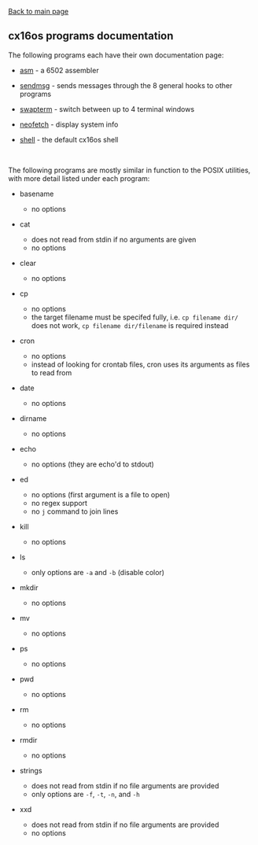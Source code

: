 [Back to main page](/docs/)

## cx16os programs documentation

The following programs each have their own documentation page:

- [asm](asm.md) - a 6502 assembler

- [sendmsg](sendmsg.md) - sends messages through the 8 general hooks to other programs

- [swapterm](swapterm.md) - switch between up to 4 terminal windows

- [neofetch](neofetch.md) - display system info

- [shell](shell.md) - the default cx16os shell

<br />

The following programs are mostly similar in function to the POSIX utilities, with more detail listed under each program:
- basename
  - no options

- cat
  - does not read from stdin if no arguments are given
  - no options

- clear
  - no options

- cp
  - no options
  - the target filename must be specifed fully, i.e. `cp filename dir/` does not work, `cp filename dir/filename` is required instead

- cron
  - no options
  - instead of looking for crontab files, cron uses its arguments as files to read from

- date
  - no options

- dirname
  - no options

- echo
  - no options (they are echo'd to stdout)

- ed
  - no options (first argument is a file to open)
  - no regex support
  - no `j` command to join lines 

- kill
  - no options

- ls
  - only options are `-a` and `-b` (disable color)

- mkdir
  - no options

- mv
  - no options

- ps
  - no options

- pwd
  - no options

- rm
  - no options

- rmdir
  - no options

- strings
  - does not read from stdin if no file arguments are provided
  - only options are `-f`, `-t`, `-n`, and `-h`

- xxd
  - does not read from stdin if no file arguments are provided
  - no options
